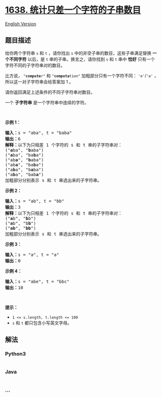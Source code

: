 # [1638. 统计只差一个字符的子串数目](https://leetcode-cn.com/problems/count-substrings-that-differ-by-one-character)

[English Version](/solution/1600-1699/1638.Count%20Substrings%20That%20Differ%20by%20One%20Character/README_EN.md)

## 题目描述

<!-- 这里写题目描述 -->
<p>给你两个字符串 <code>s</code> 和 <code>t</code> ，请你找出 <code>s</code> 中的非空子串的数目，这些子串满足替换 <strong>一个不同字符</strong> 以后，是 <code>t</code> 串的子串。换言之，请你找到 <code>s</code> 和 <code>t</code> 串中 <strong>恰好</strong> 只有一个字符不同的子字符串对的数目。</p>

<p>比方说， <code>"<strong>compute</strong>r"</code> 和 <code>"<strong>computa</strong>tion"</code> 加粗部分只有一个字符不同： <code>'e'</code>/<code>'a'</code> ，所以这一对子字符串会给答案加 1 。</p>

<p>请你返回满足上述条件的不同子字符串对数目。</p>

<p>一个 <strong>子字符串</strong> 是一个字符串中连续的字符。</p>

<p> </p>

<p><strong>示例 1：</strong></p>

<pre>
<b>输入：</b>s = "aba", t = "baba"
<b>输出：</b>6
<strong>解释：</strong>以下为只相差 1 个字符的 s 和 t 串的子字符串对：
("<strong>a</strong>ba", "<strong>b</strong>aba")
("<strong>a</strong>ba", "ba<strong>b</strong>a")
("ab<strong>a</strong>", "<strong>b</strong>aba")
("ab<strong>a</strong>", "ba<strong>b</strong>a")
("a<strong>b</strong>a", "b<strong>a</strong>ba")
("a<strong>b</strong>a", "bab<strong>a</strong>")
加粗部分分别表示 s 和 t 串选出来的子字符串。
</pre>

<strong>示例 2：</strong>

<pre>
<b>输入：</b>s = "ab", t = "bb"
<b>输出：</b>3
<strong>解释：</strong>以下为只相差 1 个字符的 s 和 t 串的子字符串对：
("<strong>a</strong>b", "<strong>b</strong>b")
("<strong>a</strong>b", "b<strong>b</strong>")
("<strong>ab</strong>", "<strong>bb</strong>")
加粗部分分别表示 s 和 t 串选出来的子字符串。
</pre>

<strong>示例 3：</strong>

<pre>
<b>输入：</b>s = "a", t = "a"
<b>输出：</b>0
</pre>

<p><strong>示例 4：</strong></p>

<pre>
<b>输入：</b>s = "abe", t = "bbc"
<b>输出：</b>10
</pre>

<p> </p>

<p><strong>提示：</strong></p>

<ul>
	<li><code>1 <= s.length, t.length <= 100</code></li>
	<li><code>s</code> 和 <code>t</code> 都只包含小写英文字母。</li>
</ul>

## 解法

<!-- 这里可写通用的实现逻辑 -->

<!-- tabs:start -->

### **Python3**

<!-- 这里可写当前语言的特殊实现逻辑 -->

```python

```

### **Java**

<!-- 这里可写当前语言的特殊实现逻辑 -->

```java

```

### **...**

```

```

<!-- tabs:end -->
